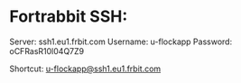 Fortrabbit SSH:
==============
Server: ssh1.eu1.frbit.com
Username: u-flockapp
Password: oCFRasR10l04Q7Z9

Shortcut: u-flockapp@ssh1.eu1.frbit.com